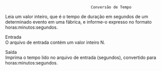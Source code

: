                                           Conversão de Tempo

Leia um valor inteiro, que é o tempo de duração em segundos de um determinado evento em uma fábrica, e informe-o expresso no formato horas:minutos:segundos.

Entrada<br>
O arquivo de entrada contém um valor inteiro N.

Saída<br>
Imprima o tempo lido no arquivo de entrada (segundos), convertido para horas:minutos:segundos.
